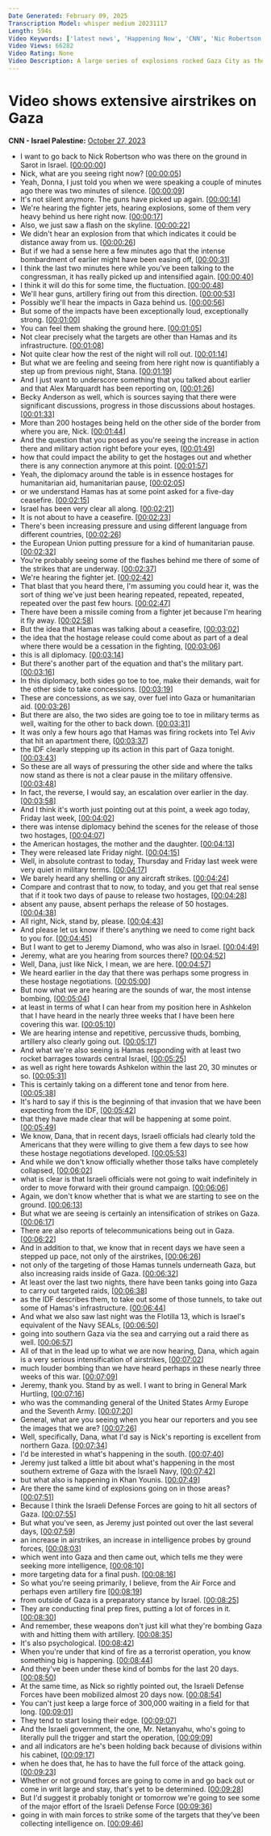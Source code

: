 ```yaml
---
Date Generated: February 09, 2025
Transcription Model: whisper medium 20231117
Length: 594s
Video Keywords: ['latest news', 'Happening Now', 'CNN', 'Nic Robertson', 'Israel Hamas War', 'Israel War', 'Gaza', 'Gaza Strip', 'Hamas', 'Israel Defense Forces', 'IDF', 'Israel Tanks', 'Israel Troops', 'Gaza City', 'Rafah', 'Khan Younis', 'Ashkelon', 'Sderot', 'Tel Aviv', 'Israel Gaza Border', 'Benjamin Netanyahu', 'President Joe Biden', 'Israel', 'Palestinians', 'West Bank', 'Lebanon', 'Middle East', 'Steel Sting', 'Dana Bash', 'Inside Politics', 'Jeremy Diamond', 'Mark Hertling']
Video Views: 66282
Video Rating: None
Video Description: A large series of explosions rocked Gaza City as the IDF says it is "expanding ground operations" in Gaza. CNN's Nic Robertson reports near the Israel-Gaza border. #CNN #News
---
```


# Video shows extensive airstrikes on Gaza
**CNN - Israel Palestine:** [October 27, 2023](https://www.youtube.com/watch?v=6SVwfkHvlNg)
*  I want to go back to Nick Robertson who was there on the ground in Sarot in Israel. [[00:00:00](https://www.youtube.com/watch?v=6SVwfkHvlNg&t=0.0s)]
*  Nick, what are you seeing right now? [[00:00:05](https://www.youtube.com/watch?v=6SVwfkHvlNg&t=5.44s)]
*  Yeah, Donna, I just told you when we were speaking a couple of minutes ago there was two minutes of silence. [[00:00:09](https://www.youtube.com/watch?v=6SVwfkHvlNg&t=9.44s)]
*  It's not silent anymore. The guns have picked up again. [[00:00:14](https://www.youtube.com/watch?v=6SVwfkHvlNg&t=14.0s)]
*  We're hearing the fighter jets, hearing explosions, some of them very heavy behind us here right now. [[00:00:17](https://www.youtube.com/watch?v=6SVwfkHvlNg&t=17.44s)]
*  Also, we just saw a flash on the skyline. [[00:00:22](https://www.youtube.com/watch?v=6SVwfkHvlNg&t=22.8s)]
*  We didn't hear an explosion from that which indicates it could be distance away from us. [[00:00:26](https://www.youtube.com/watch?v=6SVwfkHvlNg&t=26.8s)]
*  But if we had a sense here a few minutes ago that the intense bombardment of earlier might have been easing off, [[00:00:31](https://www.youtube.com/watch?v=6SVwfkHvlNg&t=31.6s)]
*  I think the last two minutes here while you've been talking to the congressman, it has really picked up and intensified again. [[00:00:40](https://www.youtube.com/watch?v=6SVwfkHvlNg&t=40.6s)]
*  I think it will do this for some time, the fluctuation. [[00:00:48](https://www.youtube.com/watch?v=6SVwfkHvlNg&t=48.6s)]
*  We'll hear guns, artillery firing out from this direction. [[00:00:53](https://www.youtube.com/watch?v=6SVwfkHvlNg&t=53.4s)]
*  Possibly we'll hear the impacts in Gaza behind us. [[00:00:56](https://www.youtube.com/watch?v=6SVwfkHvlNg&t=56.4s)]
*  But some of the impacts have been exceptionally loud, exceptionally strong. [[00:01:00](https://www.youtube.com/watch?v=6SVwfkHvlNg&t=60.4s)]
*  You can feel them shaking the ground here. [[00:01:05](https://www.youtube.com/watch?v=6SVwfkHvlNg&t=65.4s)]
*  Not clear precisely what the targets are other than Hamas and its infrastructure. [[00:01:08](https://www.youtube.com/watch?v=6SVwfkHvlNg&t=68.4s)]
*  Not quite clear how the rest of the night will roll out. [[00:01:14](https://www.youtube.com/watch?v=6SVwfkHvlNg&t=74.4s)]
*  But what we are feeling and seeing from here right now is quantifiably a step up from previous night, Stana. [[00:01:19](https://www.youtube.com/watch?v=6SVwfkHvlNg&t=79.2s)]
*  And I just want to underscore something that you talked about earlier and that Alex Marquardt has been reporting on, [[00:01:26](https://www.youtube.com/watch?v=6SVwfkHvlNg&t=86.2s)]
*  Becky Anderson as well, which is sources saying that there were significant discussions, progress in those discussions about hostages. [[00:01:33](https://www.youtube.com/watch?v=6SVwfkHvlNg&t=93.2s)]
*  More than 200 hostages being held on the other side of the border from where you are, Nick. [[00:01:44](https://www.youtube.com/watch?v=6SVwfkHvlNg&t=104.0s)]
*  And the question that you posed as you're seeing the increase in action there and military action right before your eyes, [[00:01:49](https://www.youtube.com/watch?v=6SVwfkHvlNg&t=109.0s)]
*  how that could impact the ability to get the hostages out and whether there is any connection anymore at this point. [[00:01:57](https://www.youtube.com/watch?v=6SVwfkHvlNg&t=117.0s)]
*  Yeah, the diplomacy around the table is in essence hostages for humanitarian aid, humanitarian pause, [[00:02:05](https://www.youtube.com/watch?v=6SVwfkHvlNg&t=125.8s)]
*  or we understand Hamas has at some point asked for a five-day ceasefire. [[00:02:15](https://www.youtube.com/watch?v=6SVwfkHvlNg&t=135.8s)]
*  Israel has been very clear all along. [[00:02:21](https://www.youtube.com/watch?v=6SVwfkHvlNg&t=141.8s)]
*  It is not about to have a ceasefire. [[00:02:23](https://www.youtube.com/watch?v=6SVwfkHvlNg&t=143.8s)]
*  There's been increasing pressure and using different language from different countries, [[00:02:26](https://www.youtube.com/watch?v=6SVwfkHvlNg&t=146.8s)]
*  the European Union putting pressure for a kind of humanitarian pause. [[00:02:32](https://www.youtube.com/watch?v=6SVwfkHvlNg&t=152.60000000000002s)]
*  You're probably seeing some of the flashes behind me there of some of the strikes that are underway. [[00:02:37](https://www.youtube.com/watch?v=6SVwfkHvlNg&t=157.60000000000002s)]
*  We're hearing the fighter jet. [[00:02:42](https://www.youtube.com/watch?v=6SVwfkHvlNg&t=162.60000000000002s)]
*  That blast that you heard there, I'm assuming you could hear it, was the sort of thing we've just been hearing repeated, repeated, repeated, repeated over the past few hours. [[00:02:47](https://www.youtube.com/watch?v=6SVwfkHvlNg&t=167.60000000000002s)]
*  There have been a missile coming from a fighter jet because I'm hearing it fly away. [[00:02:58](https://www.youtube.com/watch?v=6SVwfkHvlNg&t=178.4s)]
*  But the idea that Hamas was talking about a ceasefire, [[00:03:02](https://www.youtube.com/watch?v=6SVwfkHvlNg&t=182.4s)]
*  the idea that the hostage release could come about as part of a deal where there would be a cessation in the fighting, [[00:03:06](https://www.youtube.com/watch?v=6SVwfkHvlNg&t=186.4s)]
*  this is all diplomacy. [[00:03:14](https://www.youtube.com/watch?v=6SVwfkHvlNg&t=194.4s)]
*  But there's another part of the equation and that's the military part. [[00:03:16](https://www.youtube.com/watch?v=6SVwfkHvlNg&t=196.4s)]
*  In this diplomacy, both sides go toe to toe, make their demands, wait for the other side to take concessions. [[00:03:19](https://www.youtube.com/watch?v=6SVwfkHvlNg&t=199.4s)]
*  These are concessions, as we say, over fuel into Gaza or humanitarian aid. [[00:03:26](https://www.youtube.com/watch?v=6SVwfkHvlNg&t=206.20000000000002s)]
*  But there are also, the two sides are going toe to toe in military terms as well, waiting for the other to back down. [[00:03:31](https://www.youtube.com/watch?v=6SVwfkHvlNg&t=211.20000000000002s)]
*  It was only a few hours ago that Hamas was firing rockets into Tel Aviv that hit an apartment there, [[00:03:37](https://www.youtube.com/watch?v=6SVwfkHvlNg&t=217.20000000000002s)]
*  the IDF clearly stepping up its action in this part of Gaza tonight. [[00:03:43](https://www.youtube.com/watch?v=6SVwfkHvlNg&t=223.20000000000002s)]
*  So these are all ways of pressuring the other side and where the talks now stand as there is not a clear pause in the military offensive. [[00:03:48](https://www.youtube.com/watch?v=6SVwfkHvlNg&t=228.0s)]
*  In fact, the reverse, I would say, an escalation over earlier in the day. [[00:03:58](https://www.youtube.com/watch?v=6SVwfkHvlNg&t=238.0s)]
*  And I think it's worth just pointing out at this point, a week ago today, Friday last week, [[00:04:02](https://www.youtube.com/watch?v=6SVwfkHvlNg&t=242.0s)]
*  there was intense diplomacy behind the scenes for the release of those two hostages, [[00:04:07](https://www.youtube.com/watch?v=6SVwfkHvlNg&t=247.0s)]
*  the American hostages, the mother and the daughter. [[00:04:13](https://www.youtube.com/watch?v=6SVwfkHvlNg&t=253.0s)]
*  They were released late Friday night. [[00:04:15](https://www.youtube.com/watch?v=6SVwfkHvlNg&t=255.0s)]
*  Well, in absolute contrast to today, Thursday and Friday last week were very quiet in military terms. [[00:04:17](https://www.youtube.com/watch?v=6SVwfkHvlNg&t=257.8s)]
*  We barely heard any shelling or any aircraft strikes. [[00:04:24](https://www.youtube.com/watch?v=6SVwfkHvlNg&t=264.8s)]
*  Compare and contrast that to now, to today, and you get that real sense that if it took two days of pause to release two hostages, [[00:04:28](https://www.youtube.com/watch?v=6SVwfkHvlNg&t=268.8s)]
*  absent any pause, absent perhaps the release of 50 hostages. [[00:04:38](https://www.youtube.com/watch?v=6SVwfkHvlNg&t=278.8s)]
*  All right, Nick, stand by, please. [[00:04:43](https://www.youtube.com/watch?v=6SVwfkHvlNg&t=283.6s)]
*  And please let us know if there's anything we need to come right back to you for. [[00:04:45](https://www.youtube.com/watch?v=6SVwfkHvlNg&t=285.6s)]
*  But I want to get to Jeremy Diamond, who was also in Israel. [[00:04:49](https://www.youtube.com/watch?v=6SVwfkHvlNg&t=289.6s)]
*  Jeremy, what are you hearing from sources there? [[00:04:52](https://www.youtube.com/watch?v=6SVwfkHvlNg&t=292.6s)]
*  Well, Dana, just like Nick, I mean, we are here. [[00:04:57](https://www.youtube.com/watch?v=6SVwfkHvlNg&t=297.6s)]
*  We heard earlier in the day that there was perhaps some progress in these hostage negotiations. [[00:05:00](https://www.youtube.com/watch?v=6SVwfkHvlNg&t=300.6s)]
*  But now what we are hearing are the sounds of war, the most intense bombing, [[00:05:04](https://www.youtube.com/watch?v=6SVwfkHvlNg&t=304.6s)]
*  at least in terms of what I can hear from my position here in Ashkelon that I have heard in the nearly three weeks that I have been here covering this war. [[00:05:10](https://www.youtube.com/watch?v=6SVwfkHvlNg&t=310.40000000000003s)]
*  We are hearing intense and repetitive, percussive thuds, bombing, artillery also clearly going out. [[00:05:17](https://www.youtube.com/watch?v=6SVwfkHvlNg&t=317.40000000000003s)]
*  And what we're also seeing is Hamas responding with at least two rocket barrages towards central Israel, [[00:05:25](https://www.youtube.com/watch?v=6SVwfkHvlNg&t=325.40000000000003s)]
*  as well as right here towards Ashkelon within the last 20, 30 minutes or so. [[00:05:31](https://www.youtube.com/watch?v=6SVwfkHvlNg&t=331.40000000000003s)]
*  This is certainly taking on a different tone and tenor from here. [[00:05:38](https://www.youtube.com/watch?v=6SVwfkHvlNg&t=338.2s)]
*  It's hard to say if this is the beginning of that invasion that we have been expecting from the IDF, [[00:05:42](https://www.youtube.com/watch?v=6SVwfkHvlNg&t=342.59999999999997s)]
*  that they have made clear that will be happening at some point. [[00:05:49](https://www.youtube.com/watch?v=6SVwfkHvlNg&t=349.0s)]
*  We know, Dana, that in recent days, Israeli officials had clearly told the Americans that they were willing to give them a few days to see how these hostage negotiations developed. [[00:05:53](https://www.youtube.com/watch?v=6SVwfkHvlNg&t=353.59999999999997s)]
*  And while we don't know officially whether those talks have completely collapsed, [[00:06:02](https://www.youtube.com/watch?v=6SVwfkHvlNg&t=362.4s)]
*  what is clear is that Israeli officials were not going to wait indefinitely in order to move forward with their ground campaign. [[00:06:06](https://www.youtube.com/watch?v=6SVwfkHvlNg&t=366.4s)]
*  Again, we don't know whether that is what we are starting to see on the ground. [[00:06:13](https://www.youtube.com/watch?v=6SVwfkHvlNg&t=373.4s)]
*  But what we are seeing is certainly an intensification of strikes on Gaza. [[00:06:17](https://www.youtube.com/watch?v=6SVwfkHvlNg&t=377.4s)]
*  There are also reports of telecommunications being out in Gaza. [[00:06:22](https://www.youtube.com/watch?v=6SVwfkHvlNg&t=382.4s)]
*  And in addition to that, we know that in recent days we have seen a stepped up pace, not only of the airstrikes, [[00:06:26](https://www.youtube.com/watch?v=6SVwfkHvlNg&t=386.4s)]
*  not only of the targeting of those Hamas tunnels underneath Gaza, but also increasing raids inside of Gaza. [[00:06:32](https://www.youtube.com/watch?v=6SVwfkHvlNg&t=392.4s)]
*  At least over the last two nights, there have been tanks going into Gaza to carry out targeted raids, [[00:06:38](https://www.youtube.com/watch?v=6SVwfkHvlNg&t=398.4s)]
*  as the IDF describes them, to take out some of those tunnels, to take out some of Hamas's infrastructure. [[00:06:44](https://www.youtube.com/watch?v=6SVwfkHvlNg&t=404.4s)]
*  And what we also saw last night was the Flotilla 13, which is Israel's equivalent of the Navy SEALs, [[00:06:50](https://www.youtube.com/watch?v=6SVwfkHvlNg&t=410.4s)]
*  going into southern Gaza via the sea and carrying out a raid there as well. [[00:06:57](https://www.youtube.com/watch?v=6SVwfkHvlNg&t=417.4s)]
*  All of that in the lead up to what we are now hearing, Dana, which again is a very serious intensification of airstrikes, [[00:07:02](https://www.youtube.com/watch?v=6SVwfkHvlNg&t=422.4s)]
*  much louder bombing than we have heard perhaps in these nearly three weeks of this war. [[00:07:09](https://www.youtube.com/watch?v=6SVwfkHvlNg&t=429.4s)]
*  Jeremy, thank you. Stand by as well. I want to bring in General Mark Hurtling, [[00:07:16](https://www.youtube.com/watch?v=6SVwfkHvlNg&t=436.4s)]
*  who was the commanding general of the United States Army Europe and the Seventh Army. [[00:07:20](https://www.youtube.com/watch?v=6SVwfkHvlNg&t=440.4s)]
*  General, what are you seeing when you hear our reporters and you see the images that we are? [[00:07:26](https://www.youtube.com/watch?v=6SVwfkHvlNg&t=446.4s)]
*  Well, specifically, Dana, what I'd say is Nick's reporting is excellent from northern Gaza. [[00:07:34](https://www.youtube.com/watch?v=6SVwfkHvlNg&t=454.4s)]
*  I'd be interested in what's happening in the south. [[00:07:40](https://www.youtube.com/watch?v=6SVwfkHvlNg&t=460.4s)]
*  Jeremy just talked a little bit about what's happening in the most southern extreme of Gaza with the Israeli Navy, [[00:07:42](https://www.youtube.com/watch?v=6SVwfkHvlNg&t=462.4s)]
*  but what also is happening in Khan Younis. [[00:07:49](https://www.youtube.com/watch?v=6SVwfkHvlNg&t=469.4s)]
*  Are there the same kind of explosions going on in those areas? [[00:07:51](https://www.youtube.com/watch?v=6SVwfkHvlNg&t=471.4s)]
*  Because I think the Israeli Defense Forces are going to hit all sectors of Gaza. [[00:07:55](https://www.youtube.com/watch?v=6SVwfkHvlNg&t=475.4s)]
*  But what you've seen, as Jeremy just pointed out over the last several days, [[00:07:59](https://www.youtube.com/watch?v=6SVwfkHvlNg&t=479.4s)]
*  an increase in airstrikes, an increase in intelligence probes by ground forces, [[00:08:03](https://www.youtube.com/watch?v=6SVwfkHvlNg&t=483.4s)]
*  which went into Gaza and then came out, which tells me they were seeking more intelligence, [[00:08:10](https://www.youtube.com/watch?v=6SVwfkHvlNg&t=490.4s)]
*  more targeting data for a final push. [[00:08:16](https://www.youtube.com/watch?v=6SVwfkHvlNg&t=496.4s)]
*  So what you're seeing primarily, I believe, from the Air Force and perhaps even artillery fire [[00:08:19](https://www.youtube.com/watch?v=6SVwfkHvlNg&t=499.4s)]
*  from outside of Gaza is a preparatory stance by Israel. [[00:08:25](https://www.youtube.com/watch?v=6SVwfkHvlNg&t=505.4s)]
*  They are conducting final prep fires, putting a lot of forces in it. [[00:08:30](https://www.youtube.com/watch?v=6SVwfkHvlNg&t=510.4s)]
*  And remember, these weapons don't just kill what they're bombing Gaza with and hitting them with artillery. [[00:08:35](https://www.youtube.com/watch?v=6SVwfkHvlNg&t=515.4s)]
*  It's also psychological. [[00:08:42](https://www.youtube.com/watch?v=6SVwfkHvlNg&t=522.4s)]
*  When you're under that kind of fire as a terrorist operation, you know something big is happening. [[00:08:44](https://www.youtube.com/watch?v=6SVwfkHvlNg&t=524.4s)]
*  And they've been under these kind of bombs for the last 20 days. [[00:08:50](https://www.youtube.com/watch?v=6SVwfkHvlNg&t=530.4s)]
*  At the same time, as Nick so rightly pointed out, the Israeli Defense Forces have been mobilized almost 20 days now. [[00:08:54](https://www.youtube.com/watch?v=6SVwfkHvlNg&t=534.4s)]
*  You can't just keep a large force of 300,000 waiting in a field for that long. [[00:09:01](https://www.youtube.com/watch?v=6SVwfkHvlNg&t=541.4s)]
*  They tend to start losing their edge. [[00:09:07](https://www.youtube.com/watch?v=6SVwfkHvlNg&t=547.4s)]
*  And the Israeli government, the one, Mr. Netanyahu, who's going to literally pull the trigger and start the operation, [[00:09:09](https://www.youtube.com/watch?v=6SVwfkHvlNg&t=549.4s)]
*  and all indicators are he's been holding back because of divisions within his cabinet, [[00:09:17](https://www.youtube.com/watch?v=6SVwfkHvlNg&t=557.4s)]
*  when he does that, he has to have the full force of the attack going. [[00:09:23](https://www.youtube.com/watch?v=6SVwfkHvlNg&t=563.4s)]
*  Whether or not ground forces are going to come in and go back out or come in writ large and stay, that's yet to be determined. [[00:09:28](https://www.youtube.com/watch?v=6SVwfkHvlNg&t=568.4s)]
*  But I'd suggest it probably tonight or tomorrow we're going to see some of the major effort of the Israeli Defense Force [[00:09:36](https://www.youtube.com/watch?v=6SVwfkHvlNg&t=576.4s)]
*  going in with main forces to strike some of the targets that they've been collecting intelligence on. [[00:09:46](https://www.youtube.com/watch?v=6SVwfkHvlNg&t=586.4s)]
